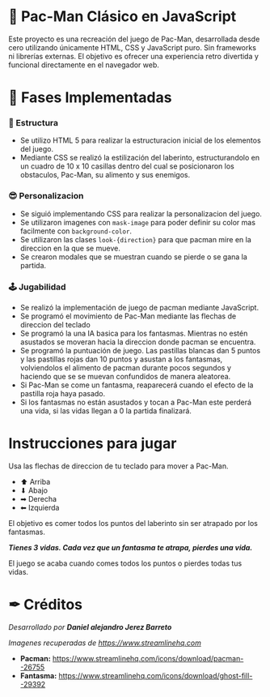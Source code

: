 # 👾 Pac-Man Clásico en JavaScript
Este proyecto es una recreación del juego de Pac-Man, desarrollada desde cero utilizando únicamente HTML, CSS y JavaScript puro. Sin frameworks ni librerías externas. El objetivo es ofrecer una experiencia retro divertida y funcional directamente en el navegador web.
# 🚀 Fases Implementadas 
### 🎯 Estructura
- Se utilizo HTML 5 para realizar la estructuracion inicial de los elementos del juego.
- Mediante CSS se realizó la estilización del laberinto, estructurandolo en un cuadro de 10 x 10 casillas dentro del cual se posicionaron los obstaculos, Pac-Man, su alimento y sus enemigos.

### 😎 Personalizacion
- Se siguió implementando CSS para realizar la personalizacion del juego.
- Se utilizaron imagenes con `mask-image` para poder definir su color mas facilmente con `background-color`.
- Se utilizaron las clases `look-{direction}` para que pacman mire en la direccion en la que se mueve.
- Se crearon modales que se muestran cuando se pierde o se gana la partida.

### 🕹 Jugabilidad
- Se realizó la implementación de juego de pacman mediante JavaScript.
- Se programó el movimiento de Pac-Man mediante las flechas de direccion del teclado
- Se programó la una IA basica para los fantasmas. Mientras no estén asustados se moveran hacia la direccion donde pacman se encuentra.
- Se programó la puntuación de juego. Las pastillas blancas dan 5 puntos y las pastillas rojas dan 10 puntos y asustan a los fantasmas, volviendolos el alimento de pacman durante pocos segundos y haciendo que se se muevan confundidos de manera aleatorea.
- Si Pac-Man se come un fantasma, reaparecerá cuando el efecto de la pastilla roja haya pasado.
- Si los fantasmas no están asustados y tocan a Pac-Man este perderá una vida, si las vidas llegan a 0 la partida finalizará.

# Instrucciones para jugar
Usa las flechas de direccion de tu teclado para mover a Pac-Man.
- ⬆ Arriba
- ⬇ Abajo
- ➡ Derecha
- ⬅ Izquierda

El objetivo es comer todos los puntos del laberinto sin ser atrapado por los fantasmas.

***Tienes 3 vidas. Cada vez que un fantasma te atrapa, pierdes una vida.***

El juego se acaba cuando comes todos los puntos o pierdes todas tus vidas.

# ✒ Créditos
*Desarrollado por **Daniel alejandro Jerez Barreto***

*Imagenes recuperadas de https://www.streamlinehq.com*
- **Pacman:** https://www.streamlinehq.com/icons/download/pacman--26755
- **Fantasma:** https://www.streamlinehq.com/icons/download/ghost-fill--29392
